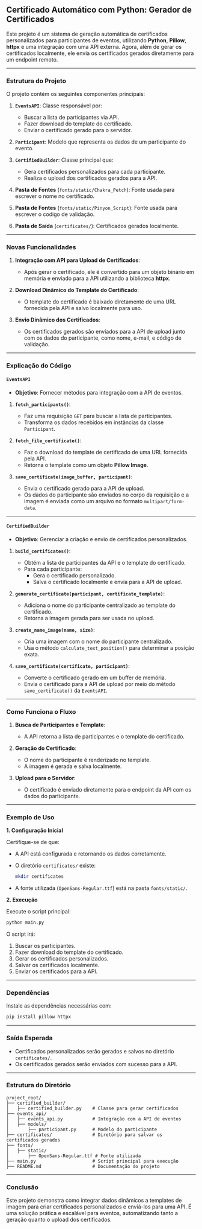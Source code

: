 ## Certificado Automático com Python: Gerador de Certificados

Este projeto é um sistema de geração automática de certificados personalizados para participantes de eventos, utilizando **Python**, **Pillow**, **httpx** e uma integração com uma API externa. Agora, além de gerar os certificados localmente, ele envia os certificados gerados diretamente para um endpoint remoto.

---

### Estrutura do Projeto

O projeto contém os seguintes componentes principais:

1. **`EventsAPI`**: Classe responsável por:
   - Buscar a lista de participantes via API.
   - Fazer download do template do certificado.
   - Enviar o certificado gerado para o servidor.

2. **`Participant`**: Modelo que representa os dados de um participante do evento.

3. **`CertifiedBuilder`**: Classe principal que:
   - Gera certificados personalizados para cada participante.
   - Realiza o upload dos certificados gerados para a API.

4. **Pasta de Fontes** (`fonts/static/Chakra_Petch`): Fonte usada para escrever o nome no certificado.

5. **Pasta de Fontes** (`fonts/static/Pinyon_Script`): Fonte usada para escrever o codigo de validação.

6. **Pasta de Saída** (`certificates/`): Certificados gerados localmente.

---

### Novas Funcionalidades

1. **Integração com API para Upload de Certificados**:
   - Após gerar o certificado, ele é convertido para um objeto binário em memória e enviado para a API utilizando a biblioteca **httpx**.

2. **Download Dinâmico do Template do Certificado**:
   - O template do certificado é baixado diretamente de uma URL fornecida pela API e salvo localmente para uso.

3. **Envio Dinâmico dos Certificados**:
   - Os certificados gerados são enviados para a API de upload junto com os dados do participante, como nome, e-mail, e código de validação.

---

### Explicação do Código

#### **`EventsAPI`**

- **Objetivo**: Fornecer métodos para integração com a API de eventos.

1. **`fetch_participants()`**:
   - Faz uma requisição `GET` para buscar a lista de participantes.
   - Transforma os dados recebidos em instâncias da classe `Participant`.

2. **`fetch_file_certificate()`**:
   - Faz o download do template de certificado de uma URL fornecida pela API.
   - Retorna o template como um objeto **Pillow Image**.

3. **`save_certificate(image_buffer, participant)`**:
   - Envia o certificado gerado para a API de upload.
   - Os dados do participante são enviados no corpo da requisição e a imagem é enviada como um arquivo no formato `multipart/form-data`.

---

#### **`CertifiedBuilder`**

- **Objetivo**: Gerenciar a criação e envio de certificados personalizados.

1. **`build_certificates()`**:
   - Obtém a lista de participantes da API e o template do certificado.
   - Para cada participante:
     - Gera o certificado personalizado.
     - Salva o certificado localmente e envia para a API de upload.

2. **`generate_certificate(participant, certificate_template)`**:
   - Adiciona o nome do participante centralizado ao template do certificado.
   - Retorna a imagem gerada para ser usada no upload.

3. **`create_name_image(name, size)`**:
   - Cria uma imagem com o nome do participante centralizado.
   - Usa o método `calculate_text_position()` para determinar a posição exata.

4. **`save_certificate(certificate, participant)`**:
   - Converte o certificado gerado em um buffer de memória.
   - Envia o certificado para a API de upload por meio do método `save_certificate()` da `EventsAPI`.

---

### Como Funciona o Fluxo

1. **Busca de Participantes e Template**:
   - A API retorna a lista de participantes e o template do certificado.

2. **Geração do Certificado**:
   - O nome do participante é renderizado no template.
   - A imagem é gerada e salva localmente.

3. **Upload para o Servidor**:
   - O certificado é enviado diretamente para o endpoint da API com os dados do participante.

---

### Exemplo de Uso

**1. Configuração Inicial**

Certifique-se de que:
- A API está configurada e retornando os dados corretamente.
- O diretório `certificates/` existe:
  ```bash
  mkdir certificates
  ```

- A fonte utilizada (`OpenSans-Regular.ttf`) está na pasta `fonts/static/`.

**2. Execução**

Execute o script principal:

```bash
python main.py
```

O script irá:
1. Buscar os participantes.
2. Fazer download do template do certificado.
3. Gerar os certificados personalizados.
4. Salvar os certificados localmente.
5. Enviar os certificados para a API.

---

### Dependências

Instale as dependências necessárias com:

```bash
pip install pillow httpx
```

---

### Saída Esperada

- Certificados personalizados serão gerados e salvos no diretório `certificates/`.
- Os certificados gerados serão enviados com sucesso para a API.

---

### Estrutura do Diretório

```plaintext
project_root/
├── certified_builder/
│   ├── certified_builder.py    # Classe para gerar certificados
├── events_api/
│   ├── events_api.py           # Integração com a API de eventos
│   ├── models/
│       ├── participant.py      # Modelo do participante
├── certificates/               # Diretório para salvar os certificados gerados
├── fonts/
│   ├── static/
│       ├── OpenSans-Regular.ttf # Fonte utilizada
├── main.py                     # Script principal para execução
├── README.md                   # Documentação do projeto
```

---

### Conclusão

Este projeto demonstra como integrar dados dinâmicos a templates de imagem para criar certificados personalizados e enviá-los para uma API. É uma solução prática e escalável para eventos, automatizando tanto a geração quanto o upload dos certificados.

